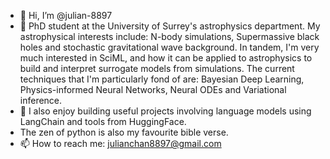 - 👋 Hi, I’m @julian-8897
- 👀 PhD student at the University of Surrey's astrophysics department. My astrophysical interests include: N-body simulations, Supermassive black holes and stochastic gravitational wave background. In tandem, I'm very much interested in SciML, and how it can be applied to astrophysics to build and interpret surrogate models from simulations. The current techniques that I'm particularly fond of are: Bayesian Deep Learning, Physics-informed Neural Networks, Neural ODEs and Variational inference.
- 🌱 I also enjoy building useful projects involving language models using LangChain and tools from HuggingFace.
- The zen of python is also my favourite bible verse.
- 📫 How to reach me: julianchan8897@gmail.com

<!---
julian-8897/julian-8897 is a ✨ special ✨ repository because its `README.md` (this file) appears on your GitHub profile.
You can click the Preview link to take a look at your changes.
--->
